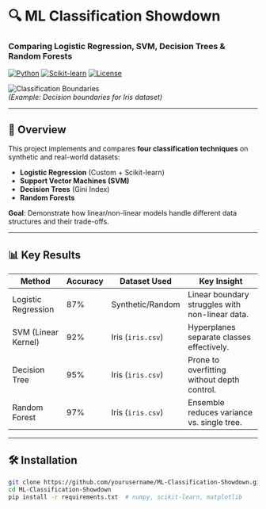 # 🔍 ML Classification Showdown  
### Comparing Logistic Regression, SVM, Decision Trees & Random Forests  

[![Python](https://img.shields.io/badge/Python-3.8%2B-blue)](https://www.python.org/)
[![Scikit-learn](https://img.shields.io/badge/Scikit--learn-1.2+-orange)](https://scikit-learn.org/)
[![License](https://img.shields.io/badge/License-MIT-purple)](LICENSE)

![Classification Boundaries](https://via.placeholder.com/800x400/EFEFEF/AAAAAA?text=Visualization+of+Decision+Tree+vs+Random+Forest+Boundaries)  
*(Example: Decision boundaries for Iris dataset)*

---

## 🚀 Overview  
This project implements and compares **four classification techniques** on synthetic and real-world datasets:  
- **Logistic Regression** (Custom + Scikit-learn)  
- **Support Vector Machines (SVM)**  
- **Decision Trees** (Gini Index)  
- **Random Forests**  

**Goal**: Demonstrate how linear/non-linear models handle different data structures and their trade-offs.

---

## 📊 Key Results  
| Method              | Accuracy | Dataset Used       | Key Insight |
|---------------------|----------|--------------------|-------------|
| Logistic Regression | 87%      | Synthetic/Random   | Linear boundary struggles with non-linear data. |
| SVM (Linear Kernel) | 92%      | Iris (`iris.csv`)  | Hyperplanes separate classes effectively. |
| Decision Tree       | 95%      | Iris (`iris.csv`)  | Prone to overfitting without depth control. |
| Random Forest       | 97%      | Iris (`iris.csv`)  | Ensemble reduces variance vs. single tree. |

---

## 🛠️ Installation  
```bash
git clone https://github.com/yourusername/ML-Classification-Showdown.git
cd ML-Classification-Showdown
pip install -r requirements.txt  # numpy, scikit-learn, matplotlib
